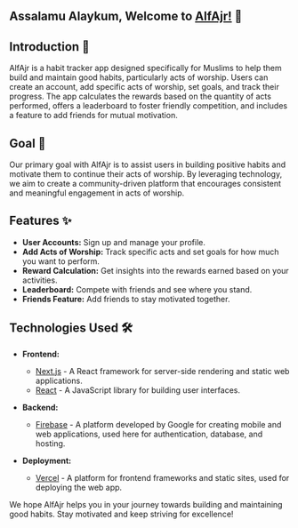 ## Assalamu Alaykum, Welcome to [AlfAjr!](https://www.alf-ajr.com/) 📿

## Introduction 🕌

AlfAjr is a habit tracker app designed specifically for Muslims to help them build and maintain good habits, particularly acts of worship. Users can create an account, add specific acts of worship, set goals, and track their progress. The app calculates the rewards based on the quantity of acts performed, offers a leaderboard to foster friendly competition, and includes a feature to add friends for mutual motivation.

## Goal 🎯

Our primary goal with AlfAjr is to assist users in building positive habits and motivate them to continue their acts of worship. By leveraging technology, we aim to create a community-driven platform that encourages consistent and meaningful engagement in acts of worship.

## Features ✨

- **User Accounts:** Sign up and manage your profile.
- **Add Acts of Worship:** Track specific acts and set goals for how much you want to perform.
- **Reward Calculation:** Get insights into the rewards earned based on your activities.
- **Leaderboard:** Compete with friends and see where you stand.
- **Friends Feature:** Add friends to stay motivated together.

## Technologies Used 🛠️

- **Frontend:**
  - [Next.js](https://nextjs.org/) - A React framework for server-side rendering and static web applications.
  - [React](https://reactjs.org/) - A JavaScript library for building user interfaces.

- **Backend:**
  - [Firebase](https://firebase.google.com/) - A platform developed by Google for creating mobile and web applications, used here for authentication, database, and hosting.

- **Deployment:**
  - [Vercel](https://vercel.com/) - A platform for frontend frameworks and static sites, used for deploying the web app.


We hope AlfAjr helps you in your journey towards building and maintaining good habits. Stay motivated and keep striving for excellence!
